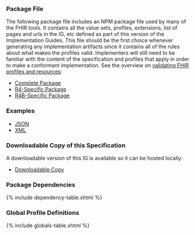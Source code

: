 
### Package File

The following package file includes an NPM package file used by many of the FHIR tools. It contains all the value sets, profiles, extensions, list of pages and urls in the IG, etc defined as part of this version of the Implementation Guides. This file should be the first choice whenever generating any implementation artifacts since it contains all of the rules about what makes the profiles valid. Implementers will still need to be familiar with the content of the specification and profiles that apply in order to make a conformant implementation. See the overview on [validating FHIR profiles and resources](http://hl7.org/fhir/R4/validation.html):

* [Complete Package](package.tgz)
* [R4-Specific Package](package.r4.tgz)
* [R4B-Specific Package](package.r4b.tgz)

### Examples

* [JSON](examples.json.zip)
* [XML](examples.xml.zip)

### Downloadable Copy of this Specification

A downloadable version of this IG is available so it can be hosted locally:

* [Downloadable Copy](full-ig.zip)

### Package Dependencies

{% include dependency-table.xhtml %}

### Global Profile Definitions

{% include globals-table.xhtml %}
